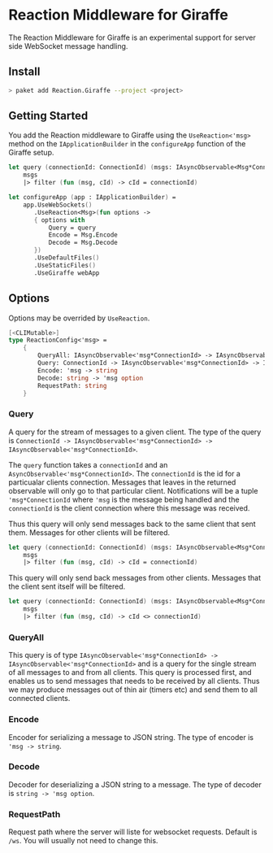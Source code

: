 # Reaction Middleware for Giraffe

The Reaction Middleware for Giraffe is an experimental support for server side WebSocket message handling.

## Install

```sh
> paket add Reaction.Giraffe --project <project>
```

## Getting Started

You add the Reaction middleware to Giraffe using the `UseReaction<'msg>` method on the `IApplicationBuilder` in the `configureApp` function of the Giraffe setup.

```fs
let query (connectionId: ConnectionId) (msgs: IAsyncObservable<Msg*ConnectionId>) : IAsyncObservable<Msg*ConnectionId> =
    msgs
    |> filter (fun (msg, cId) -> cId = connectionId)

let configureApp (app : IApplicationBuilder) =
    app.UseWebSockets()
       .UseReaction<Msg>(fun options ->
       { options with
           Query = query
           Encode = Msg.Encode
           Decode = Msg.Decode
       })
       .UseDefaultFiles()
       .UseStaticFiles()
       .UseGiraffe webApp
```

## Options

Options may be overrided by `UseReaction`.

```fs
[<CLIMutable>]
type ReactionConfig<'msg> =
    {
        QueryAll: IAsyncObservable<'msg*ConnectionId> -> IAsyncObservable<'msg*ConnectionId>
        Query: ConnectionId -> IAsyncObservable<'msg*ConnectionId> -> IAsyncObservable<'msg*ConnectionId>
        Encode: 'msg -> string
        Decode: string -> 'msg option
        RequestPath: string
    }
```

### Query

A query for the stream of messages to a given client. The type of the query is `ConnectionId -> IAsyncObservable<'msg*ConnectionId> -> IAsyncObservable<'msg*ConnectionId>`.

The `query` function takes a `connectionId` and an `AsyncObservable<'msg*ConnectionId>`. The `connectionId` is the id for a particualar clients connection. Messages that leaves in the returned observable will only go to that particular client. Notifications will be a tuple `'msg*ConnectionId` where `'msg` is the message being handled and the `connectionId` is the client connection where this message was received.

Thus this query will only send messages back to the same client that sent them. Messages for other clients will be filtered.

```fs
let query (connectionId: ConnectionId) (msgs: IAsyncObservable<Msg*ConnectionId>) : IAsyncObservable<Msg*ConnectionId> =
    msgs
    |> filter (fun (msg, cId) -> cId = connectionId)
```

This query will only send back messages from other clients. Messages that the client sent itself will be filtered.

```fs
let query (connectionId: ConnectionId) (msgs: IAsyncObservable<Msg*ConnectionId>) : IAsyncObservable<Msg*ConnectionId> =
    msgs
    |> filter (fun (msg, cId) -> cId <> connectionId)
```

### QueryAll

This query is of type `IAsyncObservable<'msg*ConnectionId> -> IAsyncObservable<'msg*ConnectionId>` and is a query for the single stream of all messages to and from all clients. This query is processed first, and enables us to send messages that needs to be received by all clients. Thus we may produce messages out of thin air (timers etc) and send them to all connected clients.

### Encode

Encoder for serializing a message to JSON string. The type of encoder is `'msg -> string`.

### Decode

Decoder for deserializing a JSON string to a message. The type of decoder is `string -> 'msg option`.

### RequestPath

Request path where the server will liste for websocket requests. Default is `/ws`. You will usually not need to change this.

